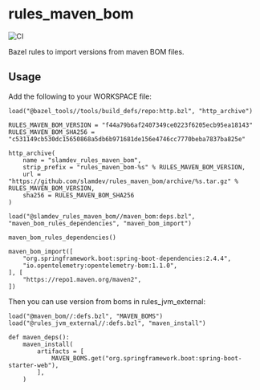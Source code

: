 # rules_maven_bom

![CI](https://github.com/slamdev/rules_maven_bom/workflows/build/badge.svg?branch=main)

Bazel rules to import versions from maven BOM files.

## Usage

Add the following to your WORKSPACE file:

```starlark
load("@bazel_tools//tools/build_defs/repo:http.bzl", "http_archive")

RULES_MAVEN_BOM_VERSION = "f44a79b6af2407349ce0223f6205ecb95ea18143"
RULES_MAVEN_BOM_SHA256 = "c531149cb530dc15650868a5db6b971681de156e4746cc7770beba7837ba825e"

http_archive(
    name = "slamdev_rules_maven_bom",
    strip_prefix = "rules_maven_bom-%s" % RULES_MAVEN_BOM_VERSION,
    url = "https://github.com/slamdev/rules_maven_bom/archive/%s.tar.gz" % RULES_MAVEN_BOM_VERSION,
    sha256 = RULES_MAVEN_BOM_SHA256
)

load("@slamdev_rules_maven_bom//maven_bom:deps.bzl", "maven_bom_rules_dependencies", "maven_bom_import")

maven_bom_rules_dependencies()

maven_bom_import([
    "org.springframework.boot:spring-boot-dependencies:2.4.4",
    "io.opentelemetry:opentelemetry-bom:1.1.0",
], [
    "https://repo1.maven.org/maven2",
])
```

Then you can use version from boms in rules_jvm_external:

```starlark
load("@maven_bom//:defs.bzl", "MAVEN_BOMS")
load("@rules_jvm_external//:defs.bzl", "maven_install")

def maven_deps():
    maven_install(
        artifacts = [
            MAVEN_BOMS.get("org.springframework.boot:spring-boot-starter-web"),
        ],
    )
```
